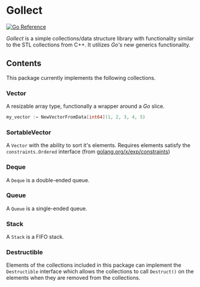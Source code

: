 # Gollect

[![Go Reference](https://pkg.go.dev/badge/github.com/drako0812/gollect.svg)](https://pkg.go.dev/github.com/drako0812/gollect)

*Gollect* is a simple collections/data structure library with functionality similar to the STL collections from C++. It utilizes *Go's* new generics functionality.

## Contents

This package currently implements the following collections.

### Vector

A resizable array type, functionally a wrapper around a *Go* slice.

```go
my_vector := NewVectorFromData[int64](1, 2, 3, 4, 5)
```

### SortableVector

A `Vector` with the ability to sort it's elements. Requires elements satisfy the `constraints.Ordered` interface (from [golang.org/x/exp/constraints](golang.org/x/exp/constraints))

### Deque

A `Deque` is a double-ended queue.

### Queue

A `Queue` is a single-ended queue.

### Stack

A `Stack` is a FIFO stack.

### Destructible

Elements of the collections included in this package can implement the `Destructible` interface which allows the collections to call `Destruct()` on the elements when they are removed from the collections.
